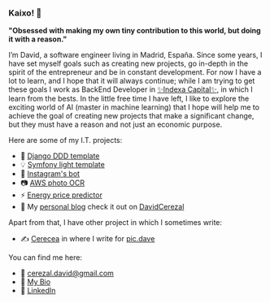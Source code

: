 ### Kaixo! 👋

**"Obsessed with making my own tiny contribution to this world, but doing it with a reason."**

I’m David, a software engineer living in Madrid, España. Since some years, I have set myself goals such as creating new projects, go in-depth in the spirit of the entrepreneur and be in constant development. For now I have a lot to learn, and I hope that it will always continue; while I am trying to get these goals I work as BackEnd Developer in [✨Indexa Capital✨](https://indexacapital.com/es/esp/), in which I learn from the bests. In the little free time I have left, I like to explore the exciting world of AI (master in machine learning) that I hope will help me to achieve the goal of creating new projects that make a significant change, but they must have a reason and not just an economic purpose.

Here are some of my I.T. projects:

- 🎯 [Django DDD template](https://github.com/davidcerezal/docker-django-ddd)
- 💡 [Symfony light template](https://github.com/davidcerezal/symfony_api_project)
- 🤖 [Instagram's bot](https://github.com/davidcerezal/instabot)
- 📷 [AWS photo OCR](https://github.com/davidcerezal/flask_aws_textextract)
- ⚡ [Energy price predictor](https://github.com/davidcerezal/energy-price-predictor)
- 📖 My [personal blog](https://github.com/davidcerezal/davidcerezal.github.io) check it out on [DavidCerezal](https://davidcerezal.github.io/)

Apart from that, I have other project in which I sometimes write:

- ✍️ [Cerecea](https://github.com/cerecea/cerecea.github.io) in where I write for [pic.dave](https://www.instagram.com/pic.dave/)

You can find me here:

- 📩 [cerezal.david@gmail.com](mailto:cerezal.david@gmail.com)
- 🧬 [My Bio](https://davidcerezal.github.io/about/)
- 🏢 [LinkedIn](https://www.linkedin.com/in/davidcerezal/)
